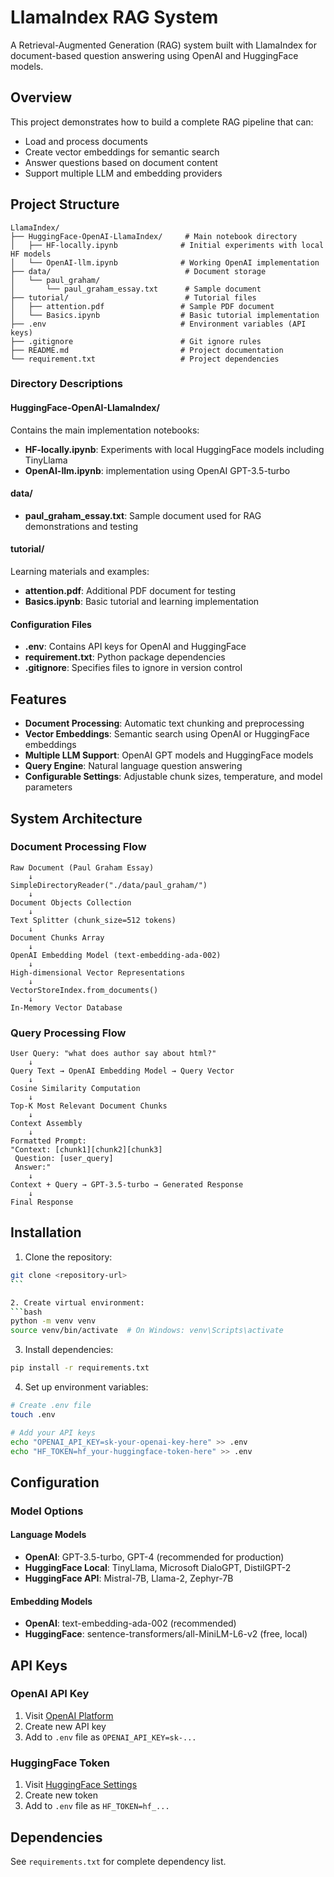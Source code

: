 # LlamaIndex RAG System

A Retrieval-Augmented Generation (RAG) system built with LlamaIndex for document-based question answering using OpenAI and HuggingFace models.

## Overview

This project demonstrates how to build a complete RAG pipeline that can:
- Load and process documents
- Create vector embeddings for semantic search
- Answer questions based on document content
- Support multiple LLM and embedding providers

## Project Structure

```
LlamaIndex/
├── HuggingFace-OpenAI-LlamaIndex/     # Main notebook directory
│   ├── HF-locally.ipynb              # Initial experiments with local HF models
│   └── OpenAI-llm.ipynb              # Working OpenAI implementation
├── data/                              # Document storage
│   └── paul_graham/
│       └── paul_graham_essay.txt      # Sample document
├── tutorial/                          # Tutorial files
│   ├── attention.pdf                 # Sample PDF document
│   └── Basics.ipynb                  # Basic tutorial implementation
├── .env                              # Environment variables (API keys)
├── .gitignore                        # Git ignore rules
├── README.md                         # Project documentation
└── requirement.txt                   # Project dependencies
```

### Directory Descriptions

#### HuggingFace-OpenAI-LlamaIndex/
Contains the main implementation notebooks:
- **HF-locally.ipynb**: Experiments with local HuggingFace models including TinyLlama
- **OpenAI-llm.ipynb**: implementation using OpenAI GPT-3.5-turbo

#### data/
- **paul_graham_essay.txt**: Sample document used for RAG demonstrations and testing

#### tutorial/
Learning materials and examples:
- **attention.pdf**: Additional PDF document for testing
- **Basics.ipynb**: Basic tutorial and learning implementation

#### Configuration Files
- **.env**: Contains API keys for OpenAI and HuggingFace
- **requirement.txt**: Python package dependencies
- **.gitignore**: Specifies files to ignore in version control


## Features

- **Document Processing**: Automatic text chunking and preprocessing
- **Vector Embeddings**: Semantic search using OpenAI or HuggingFace embeddings
- **Multiple LLM Support**: OpenAI GPT models and HuggingFace models
- **Query Engine**: Natural language question answering
- **Configurable Settings**: Adjustable chunk sizes, temperature, and model parameters

## System Architecture

### Document Processing Flow
```
Raw Document (Paul Graham Essay)
    ↓
SimpleDirectoryReader("./data/paul_graham/")
    ↓
Document Objects Collection
    ↓
Text Splitter (chunk_size=512 tokens)
    ↓
Document Chunks Array
    ↓
OpenAI Embedding Model (text-embedding-ada-002)
    ↓
High-dimensional Vector Representations
    ↓
VectorStoreIndex.from_documents()
    ↓
In-Memory Vector Database
```

### Query Processing Flow
```
User Query: "what does author say about html?"
    ↓
Query Text → OpenAI Embedding Model → Query Vector
    ↓
Cosine Similarity Computation
    ↓
Top-K Most Relevant Document Chunks
    ↓
Context Assembly
    ↓
Formatted Prompt:
"Context: [chunk1][chunk2][chunk3]
 Question: [user_query]
 Answer:"
    ↓
Context + Query → GPT-3.5-turbo → Generated Response
    ↓
Final Response
```

## Installation

1. Clone the repository:
```bash
git clone <repository-url>
̀```

2. Create virtual environment:
```bash
python -m venv venv
source venv/bin/activate  # On Windows: venv\Scripts\activate
```

3. Install dependencies:
```bash
pip install -r requirements.txt
```

4. Set up environment variables:
```bash
# Create .env file
touch .env

# Add your API keys
echo "OPENAI_API_KEY=sk-your-openai-key-here" >> .env
echo "HF_TOKEN=hf_your-huggingface-token-here" >> .env
```


## Configuration

### Model Options

#### Language Models
- **OpenAI**: GPT-3.5-turbo, GPT-4 (recommended for production)
- **HuggingFace Local**: TinyLlama, Microsoft DialoGPT, DistilGPT-2
- **HuggingFace API**: Mistral-7B, Llama-2, Zephyr-7B

#### Embedding Models
- **OpenAI**: text-embedding-ada-002 (recommended)
- **HuggingFace**: sentence-transformers/all-MiniLM-L6-v2 (free, local)


## API Keys

### OpenAI API Key
1. Visit [OpenAI Platform](https://platform.openai.com/account/api-keys)
2. Create new API key
3. Add to `.env` file as `OPENAI_API_KEY=sk-...`

### HuggingFace Token
1. Visit [HuggingFace Settings](https://huggingface.co/settings/tokens)
2. Create new token
3. Add to `.env` file as `HF_TOKEN=hf_...`




## Dependencies

See `requirements.txt` for complete dependency list.
